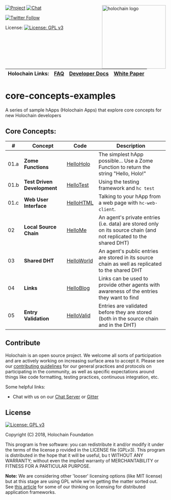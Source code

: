<a href="http://holochain.org"><img align="right" width="200" src="https://github.com/holochain/org/blob/master/logo/holochain_logo.png?raw=true" alt="holochain logo" /></a>

[![Project](https://img.shields.io/badge/project-holochain-blue.svg?style=flat-square)](http://holochain.org/)
[![Chat](https://img.shields.io/badge/chat-chat%2eholochain%2enet-blue.svg?style=flat-square)](https://chat.holochain.org)

[![Twitter Follow](https://img.shields.io/twitter/follow/holochain.svg?style=social&label=Follow)](https://twitter.com/holochain)

License: [![License: GPL v3](https://img.shields.io/badge/License-GPL%20v3-blue.svg)](http://www.gnu.org/licenses/gpl-3.0)

<br/>

| Holochain Links: | [FAQ](https://developer.holochain.org/guide/latest/faq.html) | [Developer Docs](https://developer.holochain.org) | [White Paper](https://github.com/holochain/holochain-proto/blob/whitepaper/holochain.pdf) |
|---|---|---|---|

# core-concepts-examples
A series of sample hApps (Holochain Apps) that explore core concepts for new Holochain developers

## Core Concepts:
| **\#** | **Concept** | **Code** | **Description** |
|---|---|---|---|
| 01.a | **Zome Functions** | [HelloHolo](https://github.com/holochain/core-concepts-examples/tree/master/HelloHolo) | The simplest hApp possible... Use a Zome Function to return the string "Hello, Holo!" |
| 01.b | **Test Driven Development** | [HelloTest](https://github.com/holochain/core-concepts-examples/tree/master/HelloTest) | Using the testing framework and `hc test` |
| 01.c | **Web User Interface** | [HelloHTML](https://github.com/holochain/core-concepts-examples/tree/master/HelloHTML) | Talking to your hApp from a web page with `hc-web-client`. |
| 02 | **Local Source Chain** | [HelloMe](https://github.com/holochain/core-concepts-examples/tree/master/HelloMe) | An agent's private entries (i.e. data) are stored only on its source chain (and not replicated to the shared DHT) |
| 03 | **Shared DHT** | [HelloWorld](https://github.com/holochain/core-concepts-examples/tree/master/HelloWorld) |  An agent's public entries are stored in its source chain as well as replicated to the shared DHT |
| 04 | **Links** | [HelloBlog](https://github.com/holochain/core-concepts-examples/tree/master/HelloBlog) | Links can be used to provide other agents with awareness of the entries they want to find |
| 05 | **Entry Validation** | [HelloValid](https://github.com/holochain/core-concepts-examples/tree/master/HelloValid) | Entries are validated before they are stored (both in the source chain and in the DHT) |

## Contribute
Holochain is an open source project.  We welcome all sorts of participation and are actively working on increasing surface area to accept it.  Please see our [contributing guidelines](/CONTRIBUTING.md) for our general practices and protocols on participating in the community, as well as specific expectations around things like code formatting, testing practices, continuous integration, etc.

Some helpful links:

* Chat with us on our [Chat Server](https://chat.holochain.org) or [Gitter](https://gitter.im/metacurrency/holochain)

## License
[![License: GPL v3](https://img.shields.io/badge/License-GPL%20v3-blue.svg)](http://www.gnu.org/licenses/gpl-3.0)

Copyright (C) 2018, Holochain Foundation

This program is free software: you can redistribute it and/or modify it under the terms of the license p
rovided in the LICENSE file (GPLv3).  This program is distributed in the hope that it will be useful, bu
t WITHOUT ANY WARRANTY; without even the implied warranty of MERCHANTABILITY or FITNESS FOR A PARTICULAR
 PURPOSE.

**Note:** We are considering other 'looser' licensing options (like MIT license) but at this stage are using GPL while we're getting the matter sorted out.  See [this article](https://medium.com/holochain/licensing-needs-for-truly-p2p-software-a3e0fa42be6c) for some of our thinking on licensing for distributed application frameworks.
